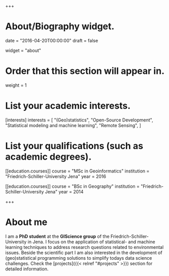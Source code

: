 +++
# About/Biography widget.

date = "2016-04-20T00:00:00"
draft = false

widget = "about"

# Order that this section will appear in.
weight = 1

# List your academic interests.
[interests]
  interests = [
    "(Geo)statistics",
    "Open-Source Development",
    "Statistical modeling and machine learning",
    "Remote Sensing",
  ]

# List your qualifications (such as academic degrees).
[[education.courses]]
  course = "MSc in Geoinformatics"
  institution = "Friedrich-Schiller-University Jena"
  year = 2016

[[education.courses]]
  course = "BSc in Geography"
  institution = "Friedrich-Schiller-University Jena"
  year = 2014
 
+++

# About me

I am a **PhD student** at the **GIScience group** of the Friedrich-Schiller-University in Jena. I focus on the application of statistical- and machine learning techniques to address research questions related to environmental issues. Beside the scientific part I am also interested in the development of (geo)statistical programming solutions to simplify todays data science challenges. Check the [projects]({{< relref "#projects" >}}) section for detailed information.

